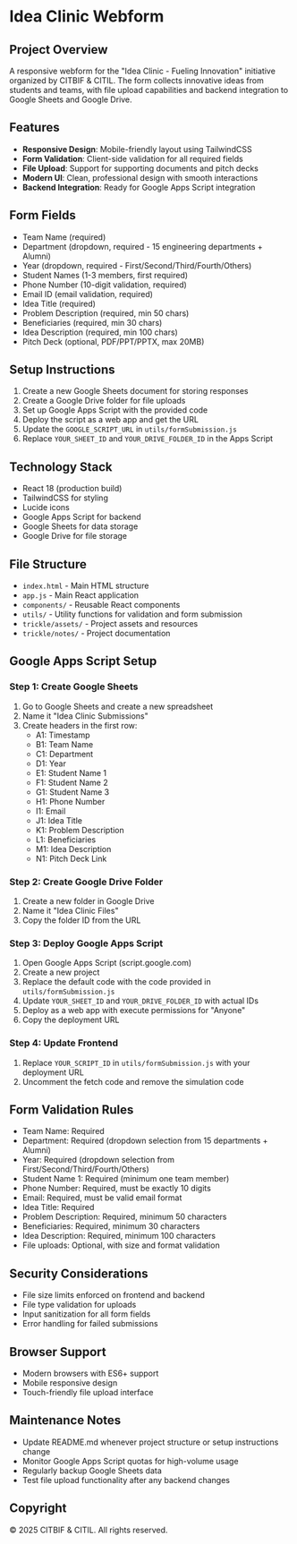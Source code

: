# Idea Clinic Webform

## Project Overview
A responsive webform for the "Idea Clinic - Fueling Innovation" initiative organized by CITBIF & CITIL. The form collects innovative ideas from students and teams, with file upload capabilities and backend integration to Google Sheets and Google Drive.

## Features
- **Responsive Design**: Mobile-friendly layout using TailwindCSS
- **Form Validation**: Client-side validation for all required fields
- **File Upload**: Support for supporting documents and pitch decks
- **Modern UI**: Clean, professional design with smooth interactions
- **Backend Integration**: Ready for Google Apps Script integration

## Form Fields
- Team Name (required)
- Department (dropdown, required - 15 engineering departments + Alumni)
- Year (dropdown, required - First/Second/Third/Fourth/Others)
- Student Names (1-3 members, first required)
- Phone Number (10-digit validation, required)
- Email ID (email validation, required)
- Idea Title (required)
- Problem Description (required, min 50 chars)
- Beneficiaries (required, min 30 chars)
- Idea Description (required, min 100 chars)
- Pitch Deck (optional, PDF/PPT/PPTX, max 20MB)

## Setup Instructions
1. Create a new Google Sheets document for storing responses
2. Create a Google Drive folder for file uploads
3. Set up Google Apps Script with the provided code
4. Deploy the script as a web app and get the URL
5. Update the `GOOGLE_SCRIPT_URL` in `utils/formSubmission.js`
6. Replace `YOUR_SHEET_ID` and `YOUR_DRIVE_FOLDER_ID` in the Apps Script

## Technology Stack
- React 18 (production build)
- TailwindCSS for styling
- Lucide icons
- Google Apps Script for backend
- Google Sheets for data storage
- Google Drive for file storage

## File Structure
- `index.html` - Main HTML structure
- `app.js` - Main React application
- `components/` - Reusable React components
- `utils/` - Utility functions for validation and form submission
- `trickle/assets/` - Project assets and resources
- `trickle/notes/` - Project documentation

## Google Apps Script Setup

### Step 1: Create Google Sheets
1. Go to Google Sheets and create a new spreadsheet
2. Name it "Idea Clinic Submissions"
3. Create headers in the first row:
   - A1: Timestamp
   - B1: Team Name
   - C1: Department
   - D1: Year
   - E1: Student Name 1
   - F1: Student Name 2
   - G1: Student Name 3
   - H1: Phone Number
   - I1: Email
   - J1: Idea Title
   - K1: Problem Description
   - L1: Beneficiaries
   - M1: Idea Description
   - N1: Pitch Deck Link

### Step 2: Create Google Drive Folder
1. Create a new folder in Google Drive
2. Name it "Idea Clinic Files"
3. Copy the folder ID from the URL

### Step 3: Deploy Google Apps Script
1. Open Google Apps Script (script.google.com)
2. Create a new project
3. Replace the default code with the code provided in `utils/formSubmission.js`
4. Update `YOUR_SHEET_ID` and `YOUR_DRIVE_FOLDER_ID` with actual IDs
5. Deploy as a web app with execute permissions for "Anyone"
6. Copy the deployment URL

### Step 4: Update Frontend
1. Replace `YOUR_SCRIPT_ID` in `utils/formSubmission.js` with your deployment URL
2. Uncomment the fetch code and remove the simulation code

## Form Validation Rules
- Team Name: Required
- Department: Required (dropdown selection from 15 departments + Alumni)
- Year: Required (dropdown selection from First/Second/Third/Fourth/Others)
- Student Name 1: Required (minimum one team member)
- Phone Number: Required, must be exactly 10 digits
- Email: Required, must be valid email format
- Idea Title: Required
- Problem Description: Required, minimum 50 characters
- Beneficiaries: Required, minimum 30 characters
- Idea Description: Required, minimum 100 characters
- File uploads: Optional, with size and format validation

## Security Considerations
- File size limits enforced on frontend and backend
- File type validation for uploads
- Input sanitization for all form fields
- Error handling for failed submissions

## Browser Support
- Modern browsers with ES6+ support
- Mobile responsive design
- Touch-friendly file upload interface

## Maintenance Notes
- Update README.md whenever project structure or setup instructions change
- Monitor Google Apps Script quotas for high-volume usage
- Regularly backup Google Sheets data
- Test file upload functionality after any backend changes

## Copyright
© 2025 CITBIF & CITIL. All rights reserved.
